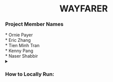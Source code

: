<h1 align="center">WAYFARER</h1>

<h3>Project Member Names</h2> 
* Ornie Payer
<br>
* Eric Zhang
<br>
* Tien Minh Tran
<br>
* Kenny Pang
<br>
* Naser Shabbir
<br>


</details> <details> <summary> <h3> How to Locally Run: </h2></summary>

Clone the repository:

```bash
https://github.com/Orniepay/WAYFARER.git
```

In the Terminal:

```bash
python main_menu.py
```
